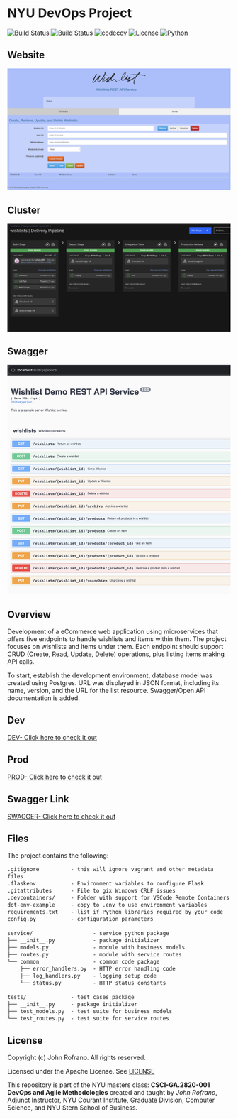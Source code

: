 # NYU DevOps Project 

[![Build Status](https://github.com/CSCI-GA-2820-SU23-001/wishlists/actions/workflows/bdd.yml/badge.svg)](https://github.com/CSCI-GA-2820-SU23-001/wishlists/actions)
[![Build Status](https://github.com/CSCI-GA-2820-SU23-001/wishlists/actions/workflows/tdd.yml/badge.svg)](https://github.com/CSCI-GA-2820-SU23-001/wishlists/actions)
[![codecov](https://codecov.io/gh/CSCI-GA-2820-SU23-001/wishlists/branch/master/graph/badge.svg?token=0d12e1c4-7425-4ad5-a59a-208223890746)](https://codecov.io/gh/CSCI-GA-2820-SU23-001/wishlists)
[![License](https://img.shields.io/badge/License-Apache_2.0-blue.svg)](https://opensource.org/licenses/Apache-2.0)
[![Python](https://img.shields.io/badge/Language-Python-blue.svg)](https://python.org/)

## Website

![Website](./service/static/images/website.png)

## Cluster

![Website](./service/static/images/cluster.png)

## Swagger

![Swagger](./service/static/images/swagger.png)


## Overview

Development of a eCommerce web application using microservices that offers five endpoints to handle wishlists and items within them. The project focuses on wishlists and items under them. Each endpoint should support CRUD (Create, Read, Update, Delete) operations, plus listing items making API calls.

To start, establish the development environment, database model was created using Postgres. URL was displayed in JSON format, including its name, version, and the URL for the list resource. Swagger/Open API documentation is added.

## Dev

[DEV- Click here to check it out](http://169.51.204.177:31001/)

## Prod

[PROD- Click here to check it out](http://169.51.204.177:31002/)

## Swagger Link

[SWAGGER- Click here to check it out](http://169.51.204.177:31002/apidocs)

## Files

The project contains the following:

```text
.gitignore          - this will ignore vagrant and other metadata files
.flaskenv           - Environment variables to configure Flask
.gitattributes      - File to gix Windows CRLF issues
.devcontainers/     - Folder with support for VSCode Remote Containers
dot-env-example     - copy to .env to use environment variables
requirements.txt    - list if Python libraries required by your code
config.py           - configuration parameters

service/                   - service python package
├── __init__.py            - package initializer
├── models.py              - module with business models
├── routes.py              - module with service routes
└── common                 - common code package
    ├── error_handlers.py  - HTTP error handling code
    ├── log_handlers.py    - logging setup code
    └── status.py          - HTTP status constants

tests/              - test cases package
├── __init__.py     - package initializer
├── test_models.py  - test suite for business models
└── test_routes.py  - test suite for service routes
```

## License

Copyright (c) John Rofrano. All rights reserved.

Licensed under the Apache License. See [LICENSE](LICENSE)

This repository is part of the NYU masters class: **CSCI-GA.2820-001 DevOps and Agile Methodologies** created and taught by _John Rofrano_, Adjunct Instructor, NYU Courant Institute, Graduate Division, Computer Science, and NYU Stern School of Business.
